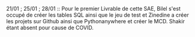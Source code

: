 21/01 ; 25/01 ; 28/01 :: Pour le premier Livrable de cette SAE, Bilel s'est occupé de créer les tables SQL ainsi que le jeu de test et Zinedine a créer les projets sur Github ainsi que Pythonanywhere et créer le MCD.
Shakir étant absent pour cause de COVID.